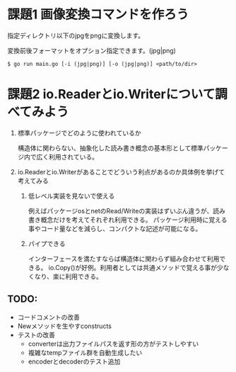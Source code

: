 # 課題1 画像変換コマンドを作ろう

指定ディレクトリ以下のjpgをpngに変換します。

変換前後フォーマットをオプション指定できます。(jpg|png)

```
$ go run main.go [-i (jpg|png)] [-o (jpg|png)] <path/to/dir>
```

# 課題2 io.Readerとio.Writerについて調べてみよう
1. 標準パッケージでどのように使われているか

    構造体に関わらない、抽象化した読み書き概念の基本形として標準パッケージ内で広く利用されている。

2. io.Readerとio.Writerがあることでどういう利点があるのか具体例を挙げて考えてみる

    1. 低レベル実装を見ないで使える

        例えばパッケージosとnetのRead/Writeの実装はずいぶん違うが、読み書き概念だけを考えてそれぞれ利用できる。
        パッケージ利用時に覚える事やコード量などを減らし、コンパクトな記述が可能になる。

    2. パイプできる

        インターフェースを満たすならば構造体に関わらず組み合わせて利用できる。
        io.Copy()が好例。利用者としては共通メソッドで覚える事が少なくなり、楽に利用できる。

## TODO:
- コードコメントの改善
- Newメソッドを生やすconstructs
- テストの改善
    - converterは出力ファイルパスを返す形の方がテストしやすい
    - 複雑なtempファイル群を自動生成したい
    - encoderとdecoderのテスト追加
